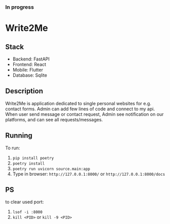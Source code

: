 ### In progress
# Write2Me
## Stack
- Backend: FastAPI
- Frontend: React
- Mobile: Flutter
- Database: Sqlite

## Description
Write2Me is application dedicated to single personal websites for e.g. contact forms. Admin can add few lines of code and connect to my api. When user send message or contact request, Admin see notification on our platforms, and can see all requests/messages.

## Running
To run:
1. `pip install poetry`
2. `poetry install`
3. `poetry run uvicorn source.main:app`
4. Type in browser: `http://127.0.0.1:8000/` or `http://127.0.0.1:8000/docs`

## PS
to clear used port:
1. `lsof -i :8000`
2. `kill <PID>` or `kill -9 <PID>`